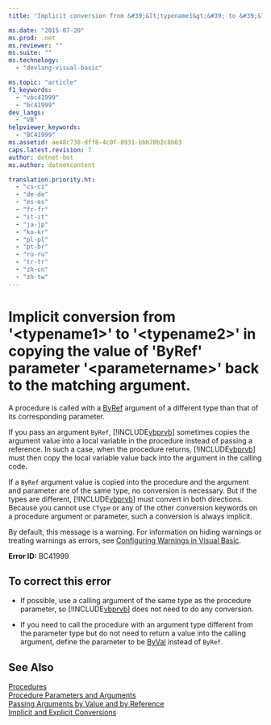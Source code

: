 ```yaml
---
title: "Implicit conversion from &#39;&lt;typename1&gt;&#39; to &#39;&lt;typename2&gt;&#39; in copying the value of &#39;ByRef&#39; parameter &#39;&lt;parametername&gt;&#39; back to the matching argument. | Microsoft Docs"

ms.date: "2015-07-20"
ms.prod: .net
ms.reviewer: ""
ms.suite: ""
ms.technology: 
  - "devlang-visual-basic"

ms.topic: "article"
f1_keywords: 
  - "vbc41999"
  - "bc41999"
dev_langs: 
  - "VB"
helpviewer_keywords: 
  - "BC41999"
ms.assetid: ae48c738-dff8-4c0f-8931-bbb70b2c8b03
caps.latest.revision: 7
author: dotnet-bot
ms.author: dotnetcontent

translation.priority.ht: 
  - "cs-cz"
  - "de-de"
  - "es-es"
  - "fr-fr"
  - "it-it"
  - "ja-jp"
  - "ko-kr"
  - "pl-pl"
  - "pt-br"
  - "ru-ru"
  - "tr-tr"
  - "zh-cn"
  - "zh-tw"
---
```

# Implicit conversion from &#39;&lt;typename1&gt;&#39; to &#39;&lt;typename2&gt;&#39; in copying the value of &#39;ByRef&#39; parameter &#39;&lt;parametername&gt;&#39; back to the matching argument.
A procedure is called with a [ByRef](../../../visual-basic/language-reference/modifiers/byref.md) argument of a different type than that of its corresponding parameter.  
  
 If you pass an argument `ByRef`, [!INCLUDE[vbprvb](../../../csharp/programming-guide/concepts/linq/includes/vbprvb_md.md)] sometimes copies the argument value into a local variable in the procedure instead of passing a reference. In such a case, when the procedure returns, [!INCLUDE[vbprvb](../../../csharp/programming-guide/concepts/linq/includes/vbprvb_md.md)] must then copy the local variable value back into the argument in the calling code.  
  
 If a `ByRef` argument value is copied into the procedure and the argument and parameter are of the same type, no conversion is necessary. But if the types are different, [!INCLUDE[vbprvb](../../../csharp/programming-guide/concepts/linq/includes/vbprvb_md.md)] must convert in both directions. Because you cannot use `CType` or any of the other conversion keywords on a procedure argument or parameter, such a conversion is always implicit.  
  
 By default, this message is a warning. For information on hiding warnings or treating warnings as errors, see [Configuring Warnings in Visual Basic](https://docs.microsoft.com/visualstudio/ide/configuring-warnings-in-visual-basic).  
  
 **Error ID:** BC41999  
  
## To correct this error  
  
-   If possible, use a calling argument of the same type as the procedure parameter, so [!INCLUDE[vbprvb](../../../csharp/programming-guide/concepts/linq/includes/vbprvb_md.md)] does not need to do any conversion.  
  
-   If you need to call the procedure with an argument type different from the parameter type but do not need to return a value into the calling argument, define the parameter to be [ByVal](../../../visual-basic/language-reference/modifiers/byval.md) instead of `ByRef`.  
  
## See Also  
 [Procedures](../../../visual-basic/programming-guide/language-features/procedures/index.md)   
 [Procedure Parameters and Arguments](../../../visual-basic/programming-guide/language-features/procedures/procedure-parameters-and-arguments.md)   
 [Passing Arguments by Value and by Reference](../../../visual-basic/programming-guide/language-features/procedures/passing-arguments-by-value-and-by-reference.md)   
 [Implicit and Explicit Conversions](../../../visual-basic/programming-guide/language-features/data-types/implicit-and-explicit-conversions.md)